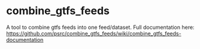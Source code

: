 # combine_gtfs_feeds
A tool to combine gtfs feeds into one feed/dataset. Full documentation here:
https://github.com/psrc/combine_gtfs_feeds/wiki/combine_gtfs_feeds-documentation

